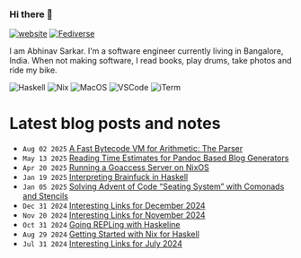 ### Hi there 👋

[![website](https://img.shields.io/badge/abhinavsarkar.net-blueviolet?style=for-the-badge)](https://abhinavsarkar.net)
<a rel="nofollow me" href="https://fantastic.earth/@abnv"><img style="max-width: 100%;" src="https://img.shields.io/mastodon/follow/109392551762673142?color=%23595aff&amp;domain=https%3A%2F%2Ffantastic.earth&amp;label=%40abnv&amp;logo=Mastodon&amp;logoColor=%23fff&amp;style=for-the-badge" alt="Fediverse"></a>

I am Abhinav Sarkar. I'm a software engineer currently living in Bangalore, India. When not making software, I read books, play drums, take photos and ride my bike.

![Haskell](https://img.shields.io/badge/Haskell-5D4F85?style=for-the-badge&logo=haskell&logoColor=white)
![Nix](https://img.shields.io/badge/NixOS-5277C3?style=for-the-badge&logo=nixos&logoColor=white)
![MacOS](https://img.shields.io/badge/mac%20os-000000?style=for-the-badge&logo=apple&logoColor=white)
![VSCode](https://img.shields.io/badge/VSCode-0078D4?style=for-the-badge&logo=visual%20studio%20code&logoColor=white)
![iTerm](https://img.shields.io/badge/iTerm2-000000?style=for-the-badge&logo=iterm2&logoColor=white)

# Latest blog posts and notes
<!-- BLOG-POST-LIST:START -->
 - <code>Aug 02 2025</code> [A Fast Bytecode VM for Arithmetic: The Parser](https://abhinavsarkar.net/posts/arithmetic-bytecode-vm-parser/?mtm_campaign=feed) 
 - <code>May 13 2025</code> [Reading Time Estimates for Pandoc Based Blog Generators](https://notes.abhinavsarkar.net/2025/pandoc-reading-time) 
 - <code>Apr 20 2025</code> [Running a Goaccess Server on NixOS](https://notes.abhinavsarkar.net/2025/goaccess-server-on-nixos) 
 - <code>Jan 19 2025</code> [Interpreting Brainfuck in Haskell](https://abhinavsarkar.net/posts/brainfuck-interpreter/?mtm_campaign=feed) 
 - <code>Jan 05 2025</code> [Solving Advent of Code “Seating System” with Comonads and Stencils](https://abhinavsarkar.net/posts/solving-aoc20-seating-system/?mtm_campaign=feed) 
 - <code>Dec 31 2024</code> [Interesting Links for December 2024](https://notes.abhinavsarkar.net/2024/links-12) 
 - <code>Nov 20 2024</code> [Interesting Links for November 2024](https://notes.abhinavsarkar.net/2024/links-11) 
 - <code>Oct 31 2024</code> [Going REPLing with Haskeline](https://abhinavsarkar.net/posts/repling-with-haskeline/?mtm_campaign=feed) 
 - <code>Aug 29 2024</code> [Getting Started with Nix for Haskell](https://abhinavsarkar.net/posts/nix-for-haskell/?mtm_campaign=feed) 
 - <code>Jul 31 2024</code> [Interesting Links for July 2024](https://notes.abhinavsarkar.net/2024/links-07) <!-- BLOG-POST-LIST:END -->
